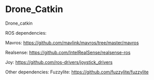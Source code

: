 # Drone_Catkin
Drone_catkin

ROS dependencies: 

Mavros: https://github.com/mavlink/mavros/tree/master/mavros 

Realsense:  https://github.com/IntelRealSense/realsense-ros 

Joy: https://github.com/ros-drivers/joystick_drivers

Other dependencies:
Fuzzylite: https://github.com/fuzzylite/fuzzylite

